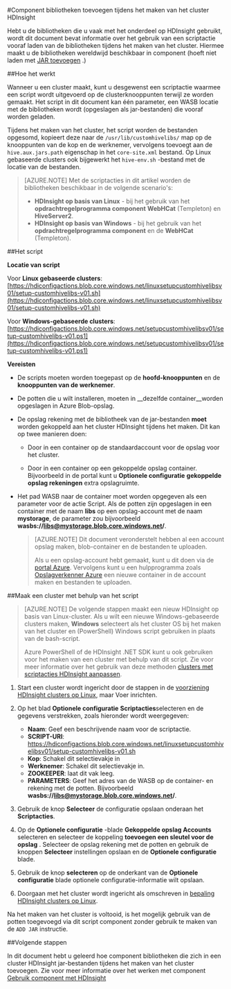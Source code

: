 <properties
pageTitle="Component bibliotheken toevoegen tijdens het maken van het cluster HDInsight | Azure"
description="Informatie over het onderdeel bibliotheken (jar-bestanden) toevoegen aan een cluster van HDInsight tijdens het maken van het cluster."
services="hdinsight"
documentationCenter=""
authors="Blackmist"
manager="jhubbard"
editor="cgronlun"/>

<tags
ms.service="hdinsight"
ms.devlang="na"
ms.topic="article"
ms.tgt_pltfrm="na"
ms.workload="big-data"
ms.date="09/20/2016"
ms.author="larryfr"/>

#<a name="add-hive-libraries-during-hdinsight-cluster-creation"></a>Component bibliotheken toevoegen tijdens het maken van het cluster HDInsight

Hebt u de bibliotheken die u vaak met het onderdeel op HDInsight gebruikt, wordt dit document bevat informatie over het gebruik van een scriptactie vooraf laden van de bibliotheken tijdens het maken van het cluster. Hiermee maakt u de bibliotheken wereldwijd beschikbaar in component (hoeft niet laden met [JAR toevoegen](https://cwiki.apache.org/confluence/display/Hive/LanguageManual+Cli) .)

##<a name="how-it-works"></a>Hoe het werkt

Wanneer u een cluster maakt, kunt u desgewenst een scriptactie waarmee een script wordt uitgevoerd op de clusterknooppunten terwijl ze worden gemaakt. Het script in dit document kan één parameter, een WASB locatie met de bibliotheken wordt (opgeslagen als jar-bestanden) die vooraf worden geladen.

Tijdens het maken van het cluster, het script worden de bestanden opgesomd, kopieert deze naar de `/usr/lib/customhivelibs/` map op de knooppunten van de kop en de werknemer, vervolgens toevoegt aan de `hive.aux.jars.path` eigenschap in het `core-site.xml` bestand. Op Linux gebaseerde clusters ook bijgewerkt het `hive-env.sh` -bestand met de locatie van de bestanden.

> [AZURE.NOTE] Met de scriptacties in dit artikel worden de bibliotheken beschikbaar in de volgende scenario's:
>
> * __HDInsight op basis van Linux__ - bij het gebruik van het __opdrachtregelprogramma component__ __WebHCat__ (Templeton) en __HiveServer2__.
> * __HDInsight op basis van Windows__ - bij het gebruik van het __opdrachtregelprogramma component__ en de __WebHCat__ (Templeton).

##<a name="the-script"></a>Het script

__Locatie van script__

Voor __Linux gebaseerde clusters__: [https://hdiconfigactions.blob.core.windows.net/linuxsetupcustomhivelibsv01/setup-customhivelibs-v01.sh](https://hdiconfigactions.blob.core.windows.net/linuxsetupcustomhivelibsv01/setup-customhivelibs-v01.sh)

Voor __Windows-gebaseerde clusters__: [https://hdiconfigactions.blob.core.windows.net/setupcustomhivelibsv01/setup-customhivelibs-v01.ps1](https://hdiconfigactions.blob.core.windows.net/setupcustomhivelibsv01/setup-customhivelibs-v01.ps1)

__Vereisten__

* De scripts moeten worden toegepast op de __hoofd-knooppunten__ en de __knooppunten van de werknemer__.

* De potten die u wilt installeren, moeten in __dezelfde container__worden opgeslagen in Azure Blob-opslag. 

* De opslag rekening met de bibliotheek van de jar-bestanden __moet__ worden gekoppeld aan het cluster HDInsight tijdens het maken. Dit kan op twee manieren doen:

    * Door in een container op de standaardaccount voor de opslag voor het cluster.
    
    * Door in een container op een gekoppelde opslag container. Bijvoorbeeld in de portal kunt u __Optionele configuratie__ __gekoppelde opslag rekeningen__ extra opslagruimte.

* Het pad WASB naar de container moet worden opgegeven als een parameter voor de actie Script. Als de potten zijn opgeslagen in een container met de naam __libs__ op een opslag-account met de naam __mystorage__, de parameter zou bijvoorbeeld __wasbs://libs@mystorage.blob.core.windows.net/__.

    > [AZURE.NOTE] Dit document veronderstelt hebben al een account opslag maken, blob-container en de bestanden te uploaden. 
    >
    > Als u een opslag-account hebt gemaakt, kunt u dit doen via de [portal Azure](https://portal.azure.com). Vervolgens kunt u een hulpprogramma zoals [Opslagverkenner Azure](http://storageexplorer.com/) een nieuwe container in de account maken en bestanden te uploaden.

##<a name="create-a-cluster-using-the-script"></a>Maak een cluster met behulp van het script

> [AZURE.NOTE] De volgende stappen maakt een nieuw HDInsight op basis van Linux-cluster. Als u wilt een nieuwe Windows-gebaseerde clusters maken, __Windows__ selecteert als het cluster OS bij het maken van het cluster en (PowerShell) Windows script gebruiken in plaats van de bash-script.
> 
> Azure PowerShell of de HDInsight .NET SDK kunt u ook gebruiken voor het maken van een cluster met behulp van dit script. Zie voor meer informatie over het gebruik van deze methoden [clusters met scriptacties HDInsight aanpassen](hdinsight-hadoop-customize-cluster-linux.md).

1. Start een cluster wordt ingericht door de stappen in de [voorziening HDInsight clusters op Linux](hdinsight-hadoop-provision-linux-clusters.md#portal), maar Voer inrichten.

2. Op het blad **Optionele configuratie** **Scriptacties**selecteren en de gegevens verstrekken, zoals hieronder wordt weergegeven:

    * __Naam__: Geef een beschrijvende naam voor de scriptactie.
    * __SCRIPT-URI__: https://hdiconfigactions.blob.core.windows.net/linuxsetupcustomhivelibsv01/setup-customhivelibs-v01.sh
    * __Kop__: Schakel dit selectievakje in
    * __Werknemer__: Schakel dit selectievakje in.
    * __ZOOKEEPER__: laat dit vak leeg.
    * __PARAMETERS__: Geef het adres van de WASB op de container- en rekening met de potten. Bijvoorbeeld __wasbs://libs@mystorage.blob.core.windows.net/__.

3. Gebruik de knop **Selecteer** de configuratie opslaan onderaan het **Scriptacties**.

4. Op de **Optionele configuratie** -blade __Gekoppelde opslag Accounts__ selecteren en selecteer de koppeling __toevoegen een sleutel voor de opslag__ . Selecteer de opslag rekening met de potten en gebruik de knoppen __Selecteer__ instellingen opslaan en de __Optionele configuratie__ blade.

5. Gebruik de knop **selecteren** op de onderkant van de **Optionele configuratie** blade optionele configuratie-informatie wilt opslaan.

6. Doorgaan met het cluster wordt ingericht als omschreven in [bepaling HDInsight clusters op Linux](hdinsight-hadoop-provision-linux-clusters.md#portal).

Na het maken van het cluster is voltooid, is het mogelijk gebruik van de potten toegevoegd via dit script component zonder gebruik te maken van de `ADD JAR` instructie.

##<a name="next-steps"></a>Volgende stappen

In dit document hebt u geleerd hoe component bibliotheken die zich in een cluster HDInsight jar-bestanden tijdens het maken van het cluster toevoegen. Zie voor meer informatie over het werken met component [Gebruik component met HDInsight](hdinsight-use-hive.md)
